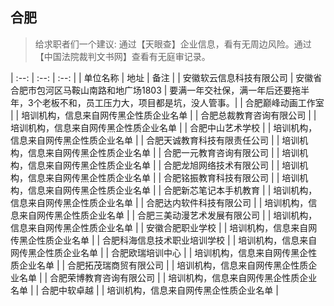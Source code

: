 ## 合肥

> 给求职者们一个建议: 通过【天眼查】企业信息，看有无周边风险。通过【中国法院裁判文书网】查看有无庭审记录。

| :--: | :--: | :--: |
| 单位名称                        |             地址	                           |                               备注  |
| 安徽软云信息科技有限公司	      |   安徽省合肥市包河区马鞍山南路和地广场1803	 | 要满一年交社保，满一年后还要拖半年，3个老板不和，员工压力大，项目都是坑，没人管事。|
| 合肥巅峰动画工作室              |                                              | 培训机构，信息来自网传黑企性质企业名单 |
| 合肥总裁教育咨询有限公司		    |                                              | 培训机构，信息来自网传黑企性质企业名单 |
| 合肥中山艺术学校                |                                              | 培训机构，信息来自网传黑企性质企业名单 |
| 合肥天诚教育科技有限责任公司		|                                              | 培训机构，信息来自网传黑企性质企业名单 |
| 合肥一元教育咨询有限公司		    |                                              | 培训机构，信息来自网传黑企性质企业名单 |
| 合肥龙旭网络技术有限公司        |                                              | 培训机构，信息来自网传黑企性质企业名单 |
| 合肥铭振教育科技有限公司        |                                              | 培训机构，信息来自网传黑企性质企业名单 |
| 合肥新芯笔记本手机教育          |                                              | 培训机构，信息来自网传黑企性质企业名单 |
| 合肥达内软件科技有限公司        |                                              | 培训机构，信息来自网传黑企性质企业名单 |
| 合肥三美动漫艺术发展有限公司    |                                              | 培训机构，信息来自网传黑企性质企业名单 |
| 安徽合肥职业学校                |                                              | 培训机构，信息来自网传黑企性质企业名单 |
| 合肥科海信息技术职业培训学校    |                                              | 培训机构，信息来自网传黑企性质企业名单 |
| 合肥欧瑞培训中心                |                                              | 培训机构，信息来自网传黑企性质企业名单 |
| 合肥拓茂瑞商贸有限公司          |                                              | 培训机构，信息来自网传黑企性质企业名单 |
| 合肥荣博教育咨询有限公司        |                                              | 培训机构，信息来自网传黑企性质企业名单 |
| 合肥中软卓越                    |                                              | 培训机构，信息来自网传黑企性质企业名单 |

